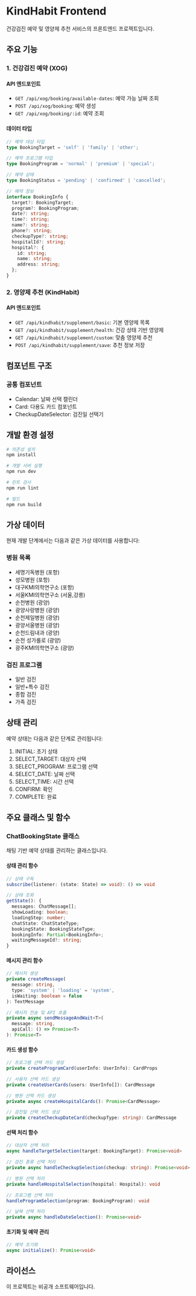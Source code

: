 # KindHabit Frontend

건강검진 예약 및 영양제 추천 서비스의 프론트엔드 프로젝트입니다.

## 주요 기능

### 1. 건강검진 예약 (XOG)

#### API 엔드포인트
- `GET /api/xog/booking/available-dates`: 예약 가능 날짜 조회
- `POST /api/xog/booking`: 예약 생성
- `GET /api/xog/booking/:id`: 예약 조회

#### 데이터 타입
```typescript
// 예약 대상 타입
type BookingTarget = 'self' | 'family' | 'other';

// 예약 프로그램 타입
type BookingProgram = 'normal' | 'premium' | 'special';

// 예약 상태
type BookingStatus = 'pending' | 'confirmed' | 'cancelled';

// 예약 정보
interface BookingInfo {
  target?: BookingTarget;
  program?: BookingProgram;
  date?: string;
  time?: string;
  name?: string;
  phone?: string;
  checkupType?: string;
  hospitalId?: string;
  hospital?: {
    id: string;
    name: string;
    address: string;
  };
}
```

### 2. 영양제 추천 (KindHabit)

#### API 엔드포인트
- `GET /api/kindhabit/supplement/basic`: 기본 영양제 목록
- `GET /api/kindhabit/supplement/health`: 건강 상태 기반 영양제
- `GET /api/kindhabit/supplement/custom`: 맞춤 영양제 추천
- `POST /api/kindhabit/supplement/save`: 추천 정보 저장

## 컴포넌트 구조

### 공통 컴포넌트
- Calendar: 날짜 선택 캘린더
- Card: 다용도 카드 컴포넌트
- CheckupDateSelector: 검진일 선택기

## 개발 환경 설정

```bash
# 의존성 설치
npm install

# 개발 서버 실행
npm run dev

# 린트 검사
npm run lint

# 빌드
npm run build
```

## 가상 데이터

현재 개발 단계에서는 다음과 같은 가상 데이터를 사용합니다:

### 병원 목록
- 세명기독병원 (포항)
- 성모병원 (포항)
- 대구KMI의학연구소 (포항)
- 서울KMI의학연구소 (서울,강릉)
- 순천병원 (광양)
- 광양사랑병원 (광양)
- 순천제일병원 (광양)
- 광양서울병원 (광양)
- 순천드림내과 (광양)
- 순천 성가롤로 (광양)
- 광주KMI의학연구소 (광양)

### 검진 프로그램
- 일반 검진
- 일반+특수 검진
- 종합 검진
- 가족 검진

## 상태 관리

예약 상태는 다음과 같은 단계로 관리됩니다:

1. INITIAL: 초기 상태
2. SELECT_TARGET: 대상자 선택
3. SELECT_PROGRAM: 프로그램 선택
4. SELECT_DATE: 날짜 선택
5. SELECT_TIME: 시간 선택
6. CONFIRM: 확인
7. COMPLETE: 완료

## 주요 클래스 및 함수

### ChatBookingState 클래스

채팅 기반 예약 상태를 관리하는 클래스입니다.

#### 상태 관리 함수
```typescript
// 상태 구독
subscribe(listener: (state: State) => void): () => void

// 상태 조회
getState(): {
  messages: ChatMessage[];
  showLoading: boolean;
  loadingStep: number;
  chatState: ChatStateType;
  bookingState: BookingStateType;
  bookingInfo: Partial<BookingInfo>;
  waitingMessageId?: string;
}
```

#### 메시지 관리 함수
```typescript
// 메시지 생성
private createMessage(
  message: string, 
  type: 'system' | 'loading' = 'system', 
  isWaiting: boolean = false
): TextMessage

// 메시지 전송 및 API 호출
private async sendMessageAndWait<T>(
  message: string, 
  apiCall: () => Promise<T>
): Promise<T>
```

#### 카드 생성 함수
```typescript
// 프로그램 선택 카드 생성
private createProgramCard(userInfo: UserInfo): CardProps

// 사용자 선택 카드 생성
private createUserCards(users: UserInfo[]): CardMessage

// 병원 선택 카드 생성
private async createHospitalCards(): Promise<CardMessage>

// 검진일 선택 카드 생성
private createCheckupDateCard(checkupType: string): CardMessage
```

#### 선택 처리 함수
```typescript
// 대상자 선택 처리
async handleTargetSelection(target: BookingTarget): Promise<void>

// 검진 종류 선택 처리
private async handleCheckupSelection(checkup: string): Promise<void>

// 병원 선택 처리
private handleHospitalSelection(hospital: Hospital): void

// 프로그램 선택 처리
handleProgramSelection(program: BookingProgram): void

// 날짜 선택 처리
private async handleDateSelection(): Promise<void>
```

#### 초기화 및 예약 관리
```typescript
// 예약 초기화
async initialize(): Promise<void>
```

## 라이선스

이 프로젝트는 비공개 소프트웨어입니다.

